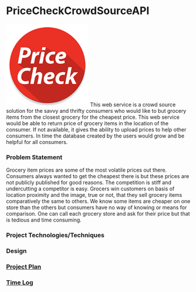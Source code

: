 # PriceCheckCrowdSourceAPI
![Image Only](DesignDocuments/images/pricecheck.png)
  This web service is a crowd source solution for the savvy and thrifty 
  consumers who would like to but grocery items from the closest grocery for the
   cheapest price. This web service would be able to return price of grocery 
   items in the location of the consumer. If not available, it gives the ability to upload 
   prices to help other consumers. In time the database created by the users 
   would grow and be helpful for all consumers.

### Problem Statement
Grocery item prices are some of the most volatile prices out there. Consumers
 always wanted to get the cheapest there is but these prices are not publicly
  published for good reasons. The competition is stiff and undercutting a 
  competitor is easy. Grocers win customers on basis of location proximity and 
  the image, true or not, that they sell grocery items comparatively the same
   to others. We know some items are cheaper on one store than the others but 
  consumers have no way of knowing or means for comparison. One can call each
   grocery store and ask for their price but that is tedious and time consuming.  

### Project Technologies/Techniques 


### Design

### [Project Plan](ProjectPlan.md)

### [Time Log](TimeLog.md)
